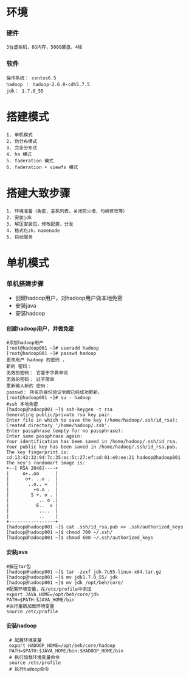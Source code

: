 # 环境
### 硬件
    3台虚拟机，8G内存，500G硬盘，4核

### 软件

    操作系统： centos6.5  
    hadoop ： hadoop-2.6.0-cdh5.7.5  
    jdk： 1.7.0_55

# 搭建模式
    1. 单机模式
    2. 伪分布模式
    3. 完全分布式
    4. ha 模式
    5. faderation 模式
    6. faderation + viewfs 模式
    
# 搭建大致步骤
    1. 环境准备（免密，主机列表，关闭防火墙，句柄修改等）    
    2. 安装jdk  
    3. 解压安装包，修改配置，分发  
    4. 格式化zk，namenode  
    5. 启动服务
# 单机模式
   ### 单机搭建步骤
   - 创建hadoop用户，对hadoop用户做本地免密
   - 安装java
   - 安装hadoop
   
  #### 创建hadoop用户，并做免密 
  
   ```
#添加hadoop用户
[root@hadoop001 ~]# useradd hadoop 
[root@hadoop001 ~]# passwd hadoop
更改用户 hadoop 的密码 。
新的 密码：
无效的密码： 它基于字典单词
无效的密码： 过于简单
重新输入新的 密码：
passwd： 所有的身份验证令牌已经成功更新。
[root@hadoop001 ~]# su - hadoop 
#ssh 本地免密
[hadoop@hadoop001 ~]$ ssh-keygen -t rsa
Generating public/private rsa key pair.
Enter file in which to save the key (/home/hadoop/.ssh/id_rsa):       
Created directory '/home/hadoop/.ssh'.
Enter passphrase (empty for no passphrase): 
Enter same passphrase again: 
Your identification has been saved in /home/hadoop/.ssh/id_rsa.
Your public key has been saved in /home/hadoop/.ssh/id_rsa.pub.
The key fingerprint is:
cd:13:42:32:94:7c:35:ec:5c:27:ef:ad:01:e9:ee:21 hadoop@hadoop001
The key's randomart image is:
+--[ RSA 2048]----+
|     o+..oo      |
|      o+. ..o .  |
|       ..o.. =   |
|         +o.o .  |
|        S +. o . |
|           .. o .|
|          E..  o |
|           ....  |
|           ..    |
+-----------------+
[hadoop@hadoop001 ~]$ cat .ssh/id_rsa.pub >> .ssh/authorized_keys
[hadoop@hadoop001 ~]$ chmod 700 ~/.ssh/
[hadoop@hadoop001 ~]$ chmod 600 ~/.ssh/authorized_keys 
  ```
   #### 安装java 
   ```
   #解压tar包
   [hadoop@hadoop001 ~]$ tar -zvxf jdk-7u55-linux-x64.tar.gz 
   [hadoop@hadoop001 ~]$ mv jdk1.7.0_55/ jdk
   [hadoop@hadoop001 ~]$ mv jdk /opt/beh/core/
   #配置环境变量，在/etc/profile中添加
   export JAVA_HOME=/opt/beh/core/jdk
   PATH=$PATH:$JAVA_HOME/bin
   #执行重新加载环境变量 
   source /etc/profile
   ```  
   #### 安装hadoop 
   ```
    # 配置环境变量
    export HADOOP_HOME=/opt/beh/core/hadoop
    PATH=$PATH:$JAVA_HOME/bin:$HADOOP_HOME/bin
    # 执行加载环境变量命令
    source /etc/profile
    # 执行hadoop命令       
   ```